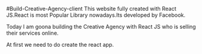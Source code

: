 #Build-Creative-Agency-client
This website fully created with React JS.React is most Popular Library nowadays.Its developed by Facebook.

Today I am goona building the Creative Agency with React JS who is selling their services online.

At first we need to do create the react app.
